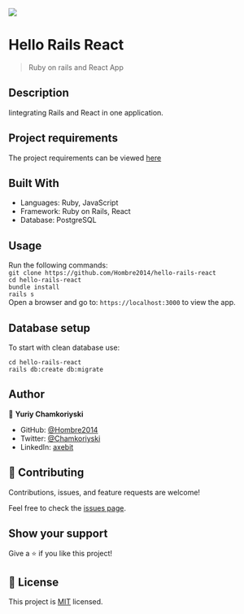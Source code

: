 ![](https://img.shields.io/badge/Microverse-blueviolet)

# Hello Rails React 

>  Ruby on rails and React App

## Description

Iintegrating Rails and React in one application.

## Project requirements

The project requirements can be viewed [here](https://github.com/microverseinc/curriculum-rails/blob/main/connect-frontend-frameworks/hello_world_with_react.md)

## Built With

- Languages: Ruby, JavaScript
- Framework: Ruby on Rails, React
- Database: PostgreSQL

## Usage

Run the following commands:</br>
`git clone https://github.com/Hombre2014/hello-rails-react`</br>
`cd hello-rails-react`</br>
`bundle install`</br>
`rails s`</br>
Open a browser and go to: `https://localhost:3000` to view the app.

## Database setup

To start with clean database use:

`cd hello-rails-react`</br>
`rails db:create db:migrate`

## Author

👤 **Yuriy Chamkoriyski**

- GitHub: [@Hombre2014](https://github.com/Hombre2014)
- Twitter: [@Chamkoriyski](https://twitter.com/Chamkoriyski)
- LinkedIn: [axebit](https://linkedin.com/in/axebit)

## 🤝 Contributing

Contributions, issues, and feature requests are welcome!

Feel free to check the [issues page](https://github.com/Hombre2014/hello-rails-react/issues).

## Show your support

Give a ⭐️ if you like this project!

## 📝 License

This project is [MIT](./license.md) licensed.
